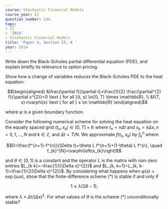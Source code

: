 ```yaml
---
course: Stochastic Financial Models
course_year: II
question_number: 144
tags:
- II
- '2014'
- Stochastic Financial Models
title: 'Paper 4, Section II, K '
year: 2014
---
```




Write down the Black-Scholes partial differential equation (PDE), and explain briefly its relevance to option pricing.

Show how a change of variables reduces the Black-Scholes PDE to the heat equation:

$$\begin{aligned}
&\frac{\partial f}{\partial t}+\frac{1}{2} \frac{\partial^{2} f}{\partial x^{2}}=0 \text { for all }(t, x) \in[0, T) \times \mathbb{R}, \\
&f(T, x)=\varphi(x) \text { for all } x \in \mathbb{R}
\end{aligned}$$

where $\varphi$ is a given boundary function.

Consider the following numerical scheme for solving the heat equation on the equally spaced grid $\left(t_{n}, x_{k}\right) \in[0, T] \times \mathbb{R}$ where $t_{n}=n \Delta t$ and $x_{k}=k \Delta x, n=0,1, \ldots, N$ and $k \in \mathbb{Z}$, and $\Delta t=T / N$. We approximate $f\left(t_{n}, x_{k}\right)$ by $f_{k}^{n}$ where

$$0=\frac{f^{n+1}-f^{n}}{\Delta t}+\theta L f^{n+1}+(1-\theta) L f^{n}, \quad f_{k}^{N}=\varphi\left(x_{k}\right)$$

and $\theta \in[0,1]$ is a constant and the operator $L$ is the matrix with non-zero entries $L_{k k}=-\frac{1}{(\Delta x)^{2}}$ and $L_{k, k+1}=L_{k, k-1}=\frac{1}{2(\Delta x)^{2}}$. By considering what happens when $\varphi(x)=\exp (i \omega x)$, show that the finite-difference scheme $(*)$ is stable if and only if

$$1 \geqslant \lambda(2 \theta-1),$$

where $\lambda \equiv \Delta t /(\Delta x)^{2}$. For what values of $\theta$ is the scheme $(*)$ unconditionally stable?